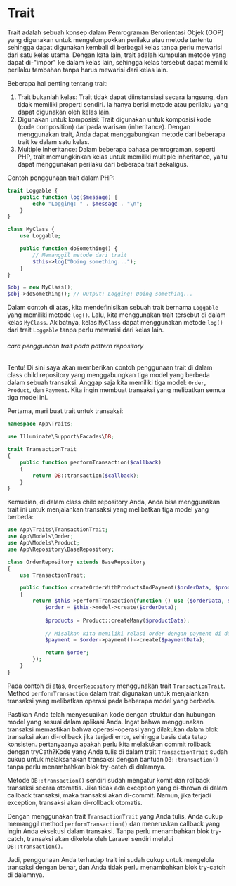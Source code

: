 # Trait

Trait adalah sebuah konsep dalam Pemrograman Berorientasi Objek (OOP) yang digunakan untuk mengelompokkan perilaku atau metode tertentu sehingga dapat digunakan kembali di berbagai kelas tanpa perlu mewarisi dari satu kelas utama. Dengan kata lain, trait adalah kumpulan metode yang dapat di-"impor" ke dalam kelas lain, sehingga kelas tersebut dapat memiliki perilaku tambahan tanpa harus mewarisi dari kelas lain.

Beberapa hal penting tentang trait:

1. Trait bukanlah kelas: Trait tidak dapat diinstansiasi secara langsung, dan tidak memiliki properti sendiri. Ia hanya berisi metode atau perilaku yang dapat digunakan oleh kelas lain.
2. Digunakan untuk komposisi: Trait digunakan untuk komposisi kode (code composition) daripada warisan (inheritance). Dengan menggunakan trait, Anda dapat menggabungkan metode dari beberapa trait ke dalam satu kelas.
3. Multiple Inheritance: Dalam beberapa bahasa pemrograman, seperti PHP, trait memungkinkan kelas untuk memiliki multiple inheritance, yaitu dapat menggunakan perilaku dari beberapa trait sekaligus.

Contoh penggunaan trait dalam PHP:

```php
trait Loggable {
    public function log($message) {
        echo "Logging: " . $message . "\n";
    }
}

class MyClass {
    use Loggable;

    public function doSomething() {
        // Memanggil metode dari trait
        $this->log("Doing something...");
    }
}

$obj = new MyClass();
$obj->doSomething(); // Output: Logging: Doing something...
```

Dalam contoh di atas, kita mendefinisikan sebuah trait bernama `Loggable` yang memiliki metode `log()`. Lalu, kita menggunakan trait tersebut di dalam kelas `MyClass`. Akibatnya, kelas `MyClass` dapat menggunakan metode `log()` dari trait `Loggable` tanpa perlu mewarisi dari kelas lain.

###### cara penggunaan trait pada pattern repository

Tentu! Di sini saya akan memberikan contoh penggunaan trait di dalam class child repository yang menggabungkan tiga model yang berbeda dalam sebuah transaksi. Anggap saja kita memiliki tiga model: `Order`, `Product`, dan `Payment`. Kita ingin membuat transaksi yang melibatkan semua tiga model ini.

Pertama, mari buat trait untuk transaksi:

```php
namespace App\Traits;

use Illuminate\Support\Facades\DB;

trait TransactionTrait
{
    public function performTransaction($callback)
    {
        return DB::transaction($callback);
    }
}
```

Kemudian, di dalam class child repository Anda, Anda bisa menggunakan trait ini untuk menjalankan transaksi yang melibatkan tiga model yang berbeda:

```php
use App\Traits\TransactionTrait;
use App\Models\Order;
use App\Models\Product;
use App\Repository\BaseRepository;

class OrderRepository extends BaseRepository
{
    use TransactionTrait;

    public function createOrderWithProductsAndPayment($orderData, $productData, $paymentData)
    {
        return $this->performTransaction(function () use ($orderData, $productData, $paymentData) {
            $order = $this->model->create($orderData);
          
            $products = Product::createMany($productData);
          
            // Misalkan kita memiliki relasi order dengan payment di dalam model Order
            $payment = $order->payment()->create($paymentData);

            return $order;
        });
    }
}
```

Pada contoh di atas, `OrderRepository` menggunakan trait `TransactionTrait`. Method `performTransaction` dalam trait digunakan untuk menjalankan transaksi yang melibatkan operasi pada beberapa model yang berbeda.

Pastikan Anda telah menyesuaikan kode dengan struktur dan hubungan model yang sesuai dalam aplikasi Anda. Ingat bahwa menggunakan transaksi memastikan bahwa operasi-operasi yang dilakukan dalam blok transaksi akan di-rollback jika terjadi error, sehingga basis data tetap konsisten.
pertanyaanya apakah perlu kita melakukan commit rollback dengan tryCath?Kode yang Anda tulis di dalam trait `TransactionTrait` sudah cukup untuk melaksanakan transaksi dengan bantuan `DB::transaction()` tanpa perlu menambahkan blok try-catch di dalamnya.

Metode `DB::transaction()` sendiri sudah mengatur komit dan rollback transaksi secara otomatis. Jika tidak ada exception yang di-thrown di dalam callback transaksi, maka transaksi akan di-commit. Namun, jika terjadi exception, transaksi akan di-rollback otomatis.

Dengan menggunakan trait `TransactionTrait` yang Anda tulis, Anda cukup memanggil method `performTransaction()` dan meneruskan callback yang ingin Anda eksekusi dalam transaksi. Tanpa perlu menambahkan blok try-catch, transaksi akan dikelola oleh Laravel sendiri melalui `DB::transaction()`.

Jadi, penggunaan Anda terhadap trait ini sudah cukup untuk mengelola transaksi dengan benar, dan Anda tidak perlu menambahkan blok try-catch di dalamnya.
